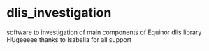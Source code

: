 # dlis_investigation
software to investigation of main components of Equinor dlis library
HUgeeeee thanks to Isabella for all support

